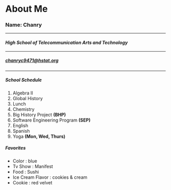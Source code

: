 # About Me
### Name: Chanry 
---
#### _High School of Telecommunication Arts and Technology_
---
##### chanryc9471@hstat.org
---
##### School Schedule 
1. Algebra II
2. Global History
3. Lunch
4. Chemistry
5. Big History Project **(BHP)**
6. Software Engineering Program **(SEP)**
7. English
8. Spanish
9. Yoga **(Mon, Wed, Thurs)**

##### Favorites
* Color : blue 
* Tv Show : Manifest 
* Food : Sushi 
* Ice Cream Flavor : cookies & cream 
* Cookie : red velvet 
